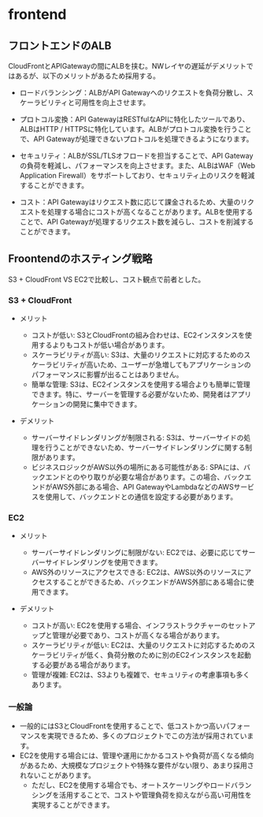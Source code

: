 # frontend

## フロントエンドのALB
CloudFrontとAPIGatewayの間にALBを挟む。NWレイヤの遅延がデメリットではあるが、以下のメリットがあるため採用する。

  - ロードバランシング：ALBがAPI Gatewayへのリクエストを負荷分散し、スケーラビリティと可用性を向上させます。

  - プロトコル変換：API GatewayはRESTfulなAPIに特化したツールであり、ALBはHTTP / HTTPSに特化しています。ALBがプロトコル変換を行うことで、API Gatewayが処理できないプロトコルを処理できるようになります。

  - セキュリティ：ALBがSSL/TLSオフロードを担当することで、API Gatewayの負荷を軽減し、パフォーマンスを向上させます。また、ALBはWAF（Web Application Firewall）をサポートしており、セキュリティ上のリスクを軽減することができます。

  - コスト：API Gatewayはリクエスト数に応じて課金されるため、大量のリクエストを処理する場合にコストが高くなることがあります。ALBを使用することで、API Gatewayが処理するリクエスト数を減らし、コストを削減することができます。

## Froontendのホスティング戦略

S3 + CloudFront VS EC2で比較し、コスト観点で前者とした。

### S3 + CloudFront
- メリット

  -  コストが低い: S3とCloudFrontの組み合わせは、EC2インスタンスを使用するよりもコストが低い場合があります。
  - スケーラビリティが高い: S3は、大量のリクエストに対応するためのスケーラビリティが高いため、ユーザーが急増してもアプリケーションのパフォーマンスに影響が出ることはありません。
  - 簡単な管理: S3は、EC2インスタンスを使用する場合よりも簡単に管理できます。特に、サーバーを管理する必要がないため、開発者はアプリケーションの開発に集中できます。

- デメリット

  - サーバーサイドレンダリングが制限される: S3は、サーバーサイドの処理を行うことができないため、サーバーサイドレンダリングに関する制限があります。
  - ビジネスロジックがAWS以外の場所にある可能性がある: SPAには、バックエンドとのやり取りが必要な場合があります。この場合、バックエンドがAWS外部にある場合、API GatewayやLambdaなどのAWSサービスを使用して、バックエンドとの通信を設定する必要があります。

### EC2
- メリット

  - サーバーサイドレンダリングに制限がない: EC2では、必要に応じてサーバーサイドレンダリングを使用できます。
  - AWS外のリソースにアクセスできる: EC2は、AWS以外のリソースにアクセスすることができるため、バックエンドがAWS外部にある場合に使用できます。

- デメリット

  - コストが高い: EC2を使用する場合、インフラストラクチャーのセットアップと管理が必要であり、コストが高くなる場合があります。
  - スケーラビリティが低い: EC2は、大量のリクエストに対応するためのスケーラビリティが低く、負荷分散のために別のEC2インスタンスを起動する必要がある場合があります。
  - 管理が複雑: EC2は、S3よりも複雑で、セキュリティの考慮事項も多くあります。

### 一般論
- 一般的にはS3とCloudFrontを使用することで、低コストかつ高いパフォーマンスを実現できるため、多くのプロジェクトでこの方法が採用されています。
- EC2を使用する場合には、管理や運用にかかるコストや負荷が高くなる傾向があるため、大規模なプロジェクトや特殊な要件がない限り、あまり採用されないことがあります。
  - ただし、EC2を使用する場合でも、オートスケーリングやロードバランシングを活用することで、コストや管理負荷を抑えながら高い可用性を実現することができます。
